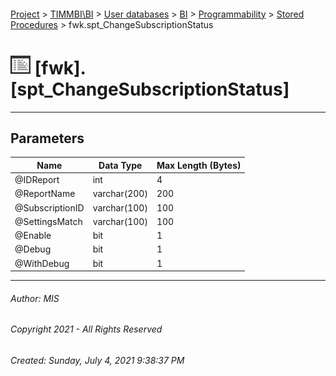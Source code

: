 #### 

[Project](../../../../../index.md) > [TIMMBI\\BI](../../../../index.md) > [User databases](../../../index.md) > [BI](../../index.md) > [Programmability](../index.md) > [Stored Procedures](Stored_Procedures.md) > fwk.spt_ChangeSubscriptionStatus

# ![Stored Procedures](../../../../../Images/StoredProcedure32.png) [fwk].[spt_ChangeSubscriptionStatus]

---

## <a name="#parameters"></a>Parameters

| Name | Data Type | Max Length (Bytes) |
|---|---|---|
| @IDReport | int | 4 |
| @ReportName | varchar(200) | 200 |
| @SubscriptionID | varchar(100) | 100 |
| @SettingsMatch | varchar(100) | 100 |
| @Enable | bit | 1 |
| @Debug | bit | 1 |
| @WithDebug | bit | 1 |


---

###### Author:  MIS

###### Copyright 2021 - All Rights Reserved

###### Created: Sunday, July 4, 2021 9:38:37 PM


